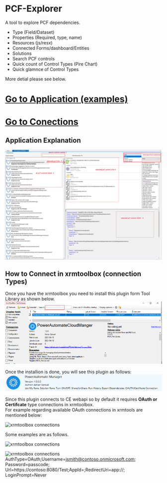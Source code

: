 # PCF-Explorer
A tool to explore PCF dependencies.<br/>

- Type (Field/Dataset)
- Properties (Required, type, name)
- Resources (js/resx)
- Connected Forms/dashboard/Entities
- Solutions
- Search PCF controls
- Quick count of Control Types (Pire Chart)
- Quick glamnce of Control Types

More detial please see below.<br/>
# [Go to Application (examples)](#application-explanation)<br/>
# [Go to Conections](#how-to-connect-in-xrmtoolbox-connection-types)<br/>

## Application Explanation
 ![Application](https://raw.githubusercontent.com/yesadahmed/PCF-Explorer/main/main.png)
 
 ## How to Connect in xrmtoolbox (connection Types)
Once you have the xrmtoolbox you need to install this plugin form Tool Library as shown below.<br/>
![xrmtoolbox connections](https://raw.githubusercontent.com/yesadahmed/PowerAutomateManagerDocs/main/Plugin.PNG)

Once the installion is done, you will see this plugin as follows:
![xrmtoolbox connections](https://raw.githubusercontent.com/yesadahmed/PowerAutomateManagerDocs/main/readme/pane.PNG)

Since this plugin connects to CE webapi so by default it requires **OAuth or Certifcate** type connections in xrmtoolbox.
<br/>For example regarding available OAuth connections in xrmtools are mentioned below:

![xrmtoolbox connections](https://github.com/yesadahmed/xrmtoolboxAddins/raw/main/JsonToCSharp/images/Conn1.png)

Some examples are as follows.

![xrmtoolbox connections](https://github.com/yesadahmed/xrmtoolboxAddins/blob/main/JsonToCSharp/images/sdkcontrol.png)

![xrmtoolbox connections](https://github.com/yesadahmed/xrmtoolboxAddins/blob/main/JsonToCSharp/images/conneciont.PNG)
 AuthType=OAuth;Username=jsmith@contoso.onmicrosoft.com; Password=passcode;
Url=https://contoso:8080/Test;AppId=<GUID>;RedirectUri=app://<GUID>; LoginPrompt=Never
